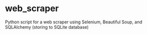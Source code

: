 # web_scraper
Python script for a web scraper using Selenium, Beautiful Soup, and SQLAlchemy (storing to SQLite database)
